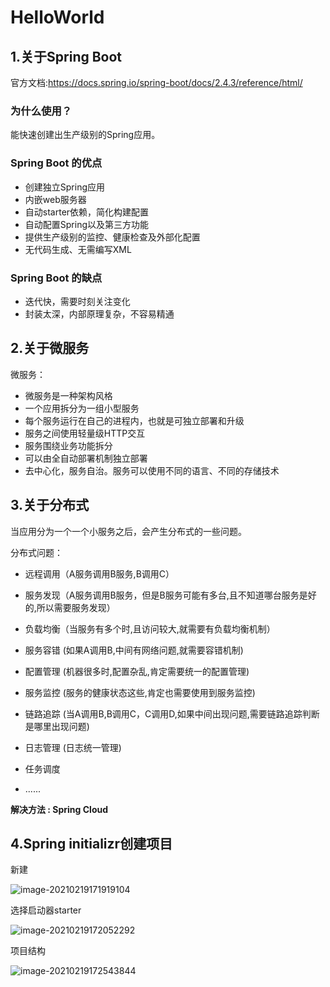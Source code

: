 # HelloWorld

## 1.关于Spring Boot

官方文档:https://docs.spring.io/spring-boot/docs/2.4.3/reference/html/

### 为什么使用？

能快速创建出生产级别的Spring应用。



### Spring Boot 的优点

+ 创建独立Spring应用
+ 内嵌web服务器
+ 自动starter依赖，简化构建配置
+ 自动配置Spring以及第三方功能
+ 提供生产级别的监控、健康检查及外部化配置
+ 无代码生成、无需编写XML



### Spring Boot 的缺点

+ 迭代快，需要时刻关注变化
+ 封装太深，内部原理复杂，不容易精通



## 2.关于微服务

微服务：

+ 微服务是一种架构风格
+ 一个应用拆分为一组小型服务
+ 每个服务运行在自己的进程内，也就是可独立部署和升级
+ 服务之间使用轻量级HTTP交互
+ 服务围绕业务功能拆分
+ 可以由全自动部署机制独立部署
+ 去中心化，服务自治。服务可以使用不同的语言、不同的存储技术



## 3.关于分布式

当应用分为一个一个小服务之后，会产生分布式的一些问题。

分布式问题：

+ 远程调用（A服务调用B服务,B调用C）

+ 服务发现（A服务调用B服务，但是B服务可能有多台,且不知道哪台服务是好的,所以需要服务发现）

+ 负载均衡（当服务有多个时,且访问较大,就需要有负载均衡机制）
+ 服务容错  (如果A调用B,中间有网络问题,就需要容错机制)
+ 配置管理  (机器很多时,配置杂乱,肯定需要统一的配置管理)
+ 服务监控  (服务的健康状态这些,肯定也需要使用到服务监控)
+ 链路追踪  (当A调用B,B调用C，C调用D,如果中间出现问题,需要链路追踪判断是哪里出现问题)
+ 日志管理  (日志统一管理)
+ 任务调度  
+ ......



**解决方法 : Spring Cloud**



## 4.Spring initializr创建项目

新建

![image-20210219171919104](https://i.loli.net/2021/02/19/khpKFIJAXG75TmH.png)

选择启动器starter

![image-20210219172052292](https://i.loli.net/2021/02/19/6tY3O8BxFCLNf4D.png)

项目结构

![image-20210219172543844](https://i.loli.net/2021/02/19/bHFAinuCgv3EQDq.png)